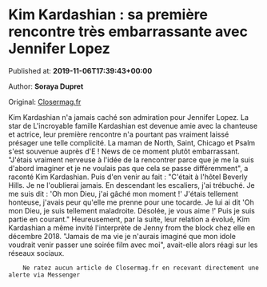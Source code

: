 
# Kim Kardashian : sa première rencontre très embarrassante avec Jennifer Lopez

Published at: **2019-11-06T17:39:43+00:00**

Author: **Soraya Dupret**

Original: [Closermag.fr](https://www.closermag.fr/people/kim-kardashian-sa-premiere-rencontre-tres-embarrassante-avec-jennifer-lopez-1045697)

Kim Kardashian n'a jamais caché son admiration pour Jennifer Lopez. La star de L'incroyable famille Kardashian est devenue amie avec la chanteuse et actrice, leur première rencontre n'a pourtant pas vraiment laissé présager une telle complicité. La maman de North, Saint, Chicago et Psalm s'est souvenue auprès d'E ! News de ce moment plutôt embarrassant. "J'étais vraiment nerveuse à l'idée de la rencontrer parce que je me la suis d'abord imaginer et je ne voulais pas que cela se passe différemment", a raconté Kim Kardashian.
Puis d'en venir au fait : "C'était à l'hôtel Beverly Hills. Je ne l'oublierai jamais. En descendant les escaliers, j'ai trébuché. Je me suis dit : 'Oh mon Dieu, j'ai gâché mon moment !' J'étais tellement honteuse, j'avais peur qu'elle me prenne pour une tocarde. Je lui ai dit 'Oh mon Dieu, je suis tellement maladroite. Désolée, je vous aime !' Puis je suis partie en courant."
Heureusement, par la suite, leur relation a évolué, Kim Kardashian a même invité l'interprète de Jenny from the block chez elle en décembre 2018. "Jamais de ma vie je n'aurais imaginé que mon idole voudrait venir passer une soirée film avec moi", avait-elle alors réagi sur les réseaux sociaux.

        Ne ratez aucun article de Closermag.fr en recevant directement une alerte via Messenger
      
